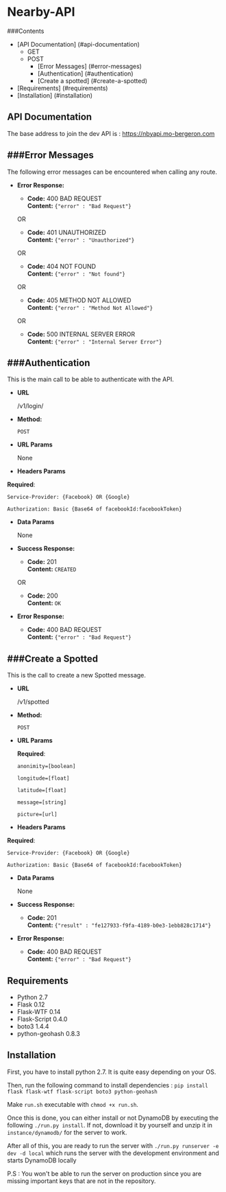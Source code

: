 # Nearby-API

###Contents
- [API Documentation] (#api-documentation)
  - GET
  - POST
    - [Error Messages] (#error-messages)
    - [Authentication] (#authentication)
    - [Create a spotted] (#create-a-spotted)
- [Requirements] (#requirements)
- [Installation] (#installation)

## API Documentation

The base address to join the dev API is : https://nbyapi.mo-bergeron.com

###Error Messages
----
  The following error messages can be encountered when calling any route.
  
* **Error Response:**

  * **Code:** 400 BAD REQUEST <br />
    **Content:** `{"error" : "Bad Request"}`
  
  OR
  
  * **Code:** 401 UNAUTHORIZED <br />
    **Content:** `{"error" : "Unauthorized"}`

  OR
  
  * **Code:** 404 NOT FOUND <br />
    **Content:** `{"error" : "Not found"}`

  OR
  
  * **Code:** 405 METHOD NOT ALLOWED <br />
    **Content:** `{"error" : "Method Not Allowed"}`

  OR
  
  * **Code:** 500 INTERNAL SERVER ERROR <br />
    **Content:** `{"error" : "Internal Server Error"}`

###Authentication
----
  This is the main call to be able to authenticate with the API.

* **URL**

  /v1/login/

* **Method:**
  
  `POST`
  
*  **URL Params**

   None

*  **Headers Params**

  **Required**:
  
  `Service-Provider: {Facebook} OR {Google}`
  
  `Authorization: Basic {Base64 of facebookId:facebookToken}`

* **Data Params**

  None

* **Success Response:**
  
  * **Code:** 201 <br />
    **Content:** `CREATED`
  
  OR
  
  * **Code:** 200 <br />
    **Content:** `OK`
 
* **Error Response:**

  * **Code:** 400 BAD REQUEST <br />
    **Content:** `{"error" : "Bad Request"}`

###Create a Spotted
----
  This is the call to create a new Spotted message.

* **URL**

  /v1/spotted

* **Method:**
  
  `POST`
  
*  **URL Params**

   **Required**:
   
   `anonimity=[boolean]`
   
   `longitude=[float]`
   
   `latitude=[float]`
   
   `message=[string]`
   
   `picture=[url]`

*  **Headers Params**

  **Required**:
  
  `Service-Provider: {Facebook} OR {Google}`
  
  `Authorization: Basic {Base64 of facebookId:facebookToken}`

* **Data Params**

  None

* **Success Response:**
  
  * **Code:** 201 <br />
    **Content:** `{"result" : "fe127933-f9fa-4189-b0e3-1ebb828c1714"}`
 
* **Error Response:**

  * **Code:** 400 BAD REQUEST <br />
    **Content:** `{"error" : "Bad Request"}`

## Requirements
* Python 2.7
* Flask 0.12
* Flask-WTF 0.14
* Flask-Script 0.4.0
* boto3 1.4.4
* python-geohash 0.8.3

## Installation
First, you have to install python 2.7. It is quite easy depending on your OS.

Then, run the following command to install dependencies : 
`pip install flask flask-wtf flask-script boto3 python-geohash`

Make `run.sh` executable with `chmod +x run.sh`.

Once this is done, you can either install or not DynamoDB by executing the following `./run.py install`. If not, download it by yourself and unzip it in `instance/dynamodb/` for the server to work.

After all of this, you are ready to run the server with `./run.py runserver -e dev -d local` which runs the server with the development environment and starts DynamoDB locally

P.S : You won't be able to run the server on production since you are missing important keys that are not in the repository.

